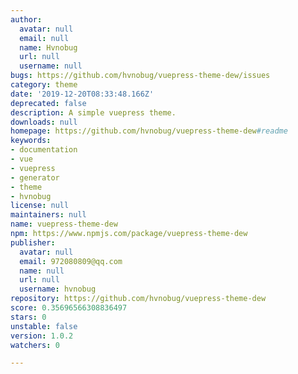 ```yaml
---
author:
  avatar: null
  email: null
  name: Hvnobug
  url: null
  username: null
bugs: https://github.com/hvnobug/vuepress-theme-dew/issues
category: theme
date: '2019-12-20T08:33:48.166Z'
deprecated: false
description: A simple vuepress theme.
downloads: null
homepage: https://github.com/hvnobug/vuepress-theme-dew#readme
keywords:
- documentation
- vue
- vuepress
- generator
- theme
- hvnobug
license: null
maintainers: null
name: vuepress-theme-dew
npm: https://www.npmjs.com/package/vuepress-theme-dew
publisher:
  avatar: null
  email: 972080809@qq.com
  name: null
  url: null
  username: hvnobug
repository: https://github.com/hvnobug/vuepress-theme-dew
score: 0.35696566308836497
stars: 0
unstable: false
version: 1.0.2
watchers: 0

---
```


